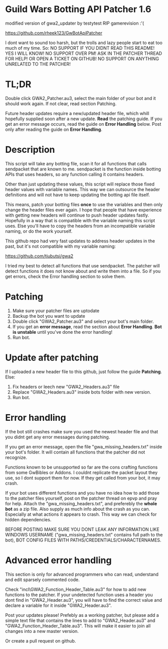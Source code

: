 # Guild Wars Botting API Patcher 1.6
modified version of gwa2_updater by testytest
RIP gamerevision :'(

https://github.com/rheek123/GwBotApiPatcher

I dont want to sound too harsh, but the trolls and lazy people start to eat too much of my time. So:
NO SUPPORT IF YOU DIDNT READ THIS README! YES I WILL KNOW!
NO SUPPORT OVER PM! ASK IN THE PATCHER THREAD FOR HELP! OR OPEN A TICKET ON GITHUB!
NO SUPPORT ON ANYTHING UNRELATED TO THE PATCHER!

		
# TL;DR
Double click GWA2_Patcher.au3, select the main folder of your bot and it should work again. If not clear, read section Patching.

Future header updates require a new/updated header file, which whill hopefully supplied soon after a new update.
__Read__ the patching guide. If you get an error message occurs, read the guide on __Error Handling__ below.
Post only after reading the guide on __Error Handling__.


# Description		
This script will take any botting file, scan it for all functions that calls sendpacket that are known to me. sendpacket is the function inside botting APIs that uses headers, so any function calling it contains headers.

Other than just updating these values, this script will replace those fixed header values with variable names. This way we can outsource the header definitions and will not have to keep updating the botting api file itself.

This means, patch your botting files __once__ to use the variables and then only change the header files ever again. I hope that people that have experience with getting new headers will continue to push header updates fastly.
Hopefully in a way that is compatible with the variable naming this script uses. Else you'll have to copy the headers from an incompatible variable naming, or do the work yourself.


This github repo had very fast updates to address header updates in the past, but it's not compatible with my variable naming:

https://github.com/tjubutsi/gwa2
	
I tried my best to detect all functions that use sendpacket. The patcher will detect functions it does not know about and write them into a file. So if you get errors, check the Error handling section to solve them.

		
# Patching 
1. Make sure your patcher files are uptodate
2. Backup the bot you want to update
3. Double click "GWA2_Patcher.au3" and select your bot's main folder.
4. If you get an __error message__, read the section about __Error Handling__. __Bot is unstable__ until you've done the error handling!
5. Run bot.

# Update after patching
If I uploaded a new header file to this github, just follow the guide __Patching__.
Else:

1. Fix headers or leech new "GWA2_Headers.au3" file
2. Replace "GWA2_Headers.au3" inside bots folder with new version. 
3. Run bot.

# Error handling

If the bot still crashes make sure you used the newest header file and that you didnt get any error messages during patching.

If you get an error message, open the file "gwa_missing_headers.txt" inside your bot's folder. It will contain all functions that the patcher did not recognize.

Functions known to be unsupported so far are the cons crafting functions from some GwBibles or Addons. I couldnt replicate the packet layout they use, so I dont support them for now. If they get called from your bot, it may crash. 

If your bot uses different functions and you have no idea how to add those to the patcher files yourself, post on the patcher thread on epvp and pray for help. Attach the "gwa_missing_headers.txt", and preferebly the __whole bot__ as a zip file. Also supply as much info about the crash as you can. Especially at what actions it appears to crash. This way we can check for hidden dependencies.
	
BEFORE POSTING MAKE SURE YOU DONT LEAK ANY INFORMATION LIKE WINDOWS USERNAME ("gwa_missing_headers.txt" contains full path to the bot), BOT CONFIG FILES WITH PATHS/CREDENTIALS/CHARACTERNAMES.
	
# Advanced error handling
  
This section is only for advanced programmers who can read, understand and edit sparsely commented code.

Check "incl\GWA2_Function_Header_Table.au3" for how to add new functions to the patcher. If your undetected function uses a header you dont find in "GWA2_Header.au3", you will have to find the correct value and declare a variable for it inside "GWA2_Header.au3".

Post your updates please! Prefebly as a working patcher, but please add a simple text file that contains the lines to add to "GWA2_Header.au3" and "GWA2_Function_Header_Table.au3". This will make it easier to join all changes into a new master version.

Or create a pull request on github.

